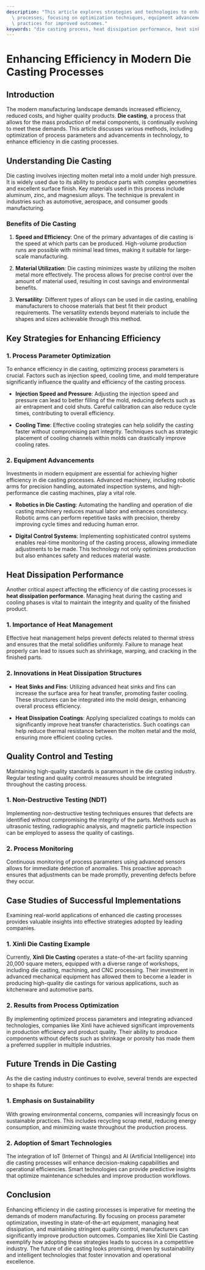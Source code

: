 ```yaml
---
description: "This article explores strategies and technologies to enhance efficiency in die casting\
  \ processes, focusing on optimization techniques, equipment advancements, and best\
  \ practices for improved outcomes."
keywords: "die casting process, heat dissipation performance, heat sink, die-cast aluminum"
---
```

# Enhancing Efficiency in Modern Die Casting Processes

## Introduction

The modern manufacturing landscape demands increased efficiency, reduced costs, and higher quality products. **Die casting**, a process that allows for the mass production of metal components, is continually evolving to meet these demands. This article discusses various methods, including optimization of process parameters and advancements in technology, to enhance efficiency in die casting processes.

## Understanding Die Casting

Die casting involves injecting molten metal into a mold under high pressure. It is widely used due to its ability to produce parts with complex geometries and excellent surface finish. Key materials used in this process include aluminum, zinc, and magnesium alloys. The technique is prevalent in industries such as automotive, aerospace, and consumer goods manufacturing.

### Benefits of Die Casting

1. **Speed and Efficiency**: One of the primary advantages of die casting is the speed at which parts can be produced. High-volume production runs are possible with minimal lead times, making it suitable for large-scale manufacturing.

2. **Material Utilization**: Die casting minimizes waste by utilizing the molten metal more effectively. The process allows for precise control over the amount of material used, resulting in cost savings and environmental benefits.

3. **Versatility**: Different types of alloys can be used in die casting, enabling manufacturers to choose materials that best fit their product requirements. The versatility extends beyond materials to include the shapes and sizes achievable through this method.

## Key Strategies for Enhancing Efficiency

### 1. Process Parameter Optimization

To enhance efficiency in die casting, optimizing process parameters is crucial. Factors such as injection speed, cooling time, and mold temperature significantly influence the quality and efficiency of the casting process.

- **Injection Speed and Pressure**: Adjusting the injection speed and pressure can lead to better filling of the mold, reducing defects such as air entrapment and cold shuts. Careful calibration can also reduce cycle times, contributing to overall efficiency.

- **Cooling Time**: Effective cooling strategies can help solidify the casting faster without compromising part integrity. Techniques such as strategic placement of cooling channels within molds can drastically improve cooling rates.

### 2. Equipment Advancements

Investments in modern equipment are essential for achieving higher efficiency in die casting processes. Advanced machinery, including robotic arms for precision handling, automated inspection systems, and high-performance die casting machines, play a vital role.

- **Robotics in Die Casting**: Automating the handling and operation of die casting machinery reduces manual labor and enhances consistency. Robotic arms can perform repetitive tasks with precision, thereby improving cycle times and reducing human error.

- **Digital Control Systems**: Implementing sophisticated control systems enables real-time monitoring of the casting process, allowing immediate adjustments to be made. This technology not only optimizes production but also enhances safety and reduces material waste.

## Heat Dissipation Performance

Another critical aspect affecting the efficiency of die casting processes is **heat dissipation performance**. Managing heat during the casting and cooling phases is vital to maintain the integrity and quality of the finished product.

### 1. Importance of Heat Management

Effective heat management helps prevent defects related to thermal stress and ensures that the metal solidifies uniformly. Failure to manage heat properly can lead to issues such as shrinkage, warping, and cracking in the finished parts.

### 2. Innovations in Heat Dissipation Structures

- **Heat Sinks and Fins**: Utilizing advanced heat sinks and fins can increase the surface area for heat transfer, promoting faster cooling. These structures can be integrated into the mold design, enhancing overall process efficiency.

- **Heat Dissipation Coatings**: Applying specialized coatings to molds can significantly improve heat transfer characteristics. Such coatings can help reduce thermal resistance between the molten metal and the mold, ensuring more efficient cooling cycles.

## Quality Control and Testing

Maintaining high-quality standards is paramount in the die casting industry. Regular testing and quality control measures should be integrated throughout the casting process.

### 1. Non-Destructive Testing (NDT)

Implementing non-destructive testing techniques ensures that defects are identified without compromising the integrity of the parts. Methods such as ultrasonic testing, radiographic analysis, and magnetic particle inspection can be employed to assess the quality of castings.

### 2. Process Monitoring

Continuous monitoring of process parameters using advanced sensors allows for immediate detection of anomalies. This proactive approach ensures that adjustments can be made promptly, preventing defects before they occur.

## Case Studies of Successful Implementations

Examining real-world applications of enhanced die casting processes provides valuable insights into effective strategies adopted by leading companies.

### 1. Xinli Die Casting Example

Currently, **Xinli Die Casting** operates a state-of-the-art facility spanning 20,000 square meters, equipped with a diverse range of workshops, including die casting, machining, and CNC processing. Their investment in advanced mechanical equipment has allowed them to become a leader in producing high-quality die castings for various applications, such as kitchenware and automotive parts.

### 2. Results from Process Optimization

By implementing optimized process parameters and integrating advanced technologies, companies like Xinli have achieved significant improvements in production efficiency and product quality. Their ability to produce components without defects such as shrinkage or porosity has made them a preferred supplier in multiple industries.

## Future Trends in Die Casting

As the die casting industry continues to evolve, several trends are expected to shape its future:

### 1. Emphasis on Sustainability

With growing environmental concerns, companies will increasingly focus on sustainable practices. This includes recycling scrap metal, reducing energy consumption, and minimizing waste throughout the production process.

### 2. Adoption of Smart Technologies

The integration of IoT (Internet of Things) and AI (Artificial Intelligence) into die casting processes will enhance decision-making capabilities and operational efficiencies. Smart technologies can provide predictive insights that optimize maintenance schedules and improve production workflows.

## Conclusion

Enhancing efficiency in die casting processes is imperative for meeting the demands of modern manufacturing. By focusing on process parameter optimization, investing in state-of-the-art equipment, managing heat dissipation, and maintaining stringent quality control, manufacturers can significantly improve production outcomes. Companies like Xinli Die Casting exemplify how adopting these strategies leads to success in a competitive industry. The future of die casting looks promising, driven by sustainability and intelligent technologies that foster innovation and operational excellence.
